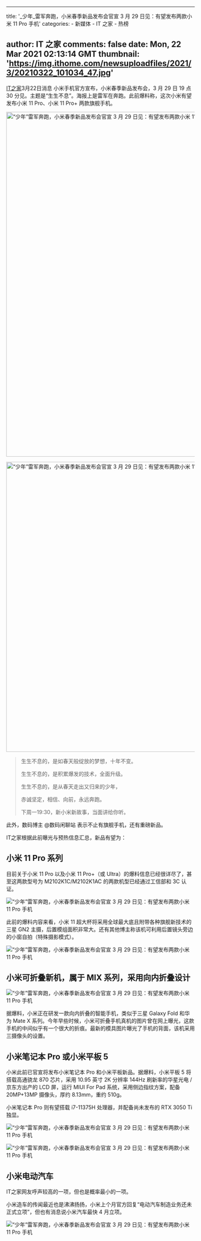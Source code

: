 
---
title: '_少年_雷军奔跑，小米春季新品发布会官宣 3 月 29 日见：有望发布两款小米 11 Pro 手机'
categories: 
    - 新媒体
    - IT 之家
    - 热榜

author: IT 之家
comments: false
date: Mon, 22 Mar 2021 02:13:14 GMT
thumbnail: 'https://img.ithome.com/newsuploadfiles/2021/3/20210322_101034_47.jpg'
---

<div>   
<p><a class="s_tag" href="https://www.ithome.com/" target="_blank">IT之家</a>3月22日消息 小米手机官方宣布，小米春季新品发布会，3 月 29 日 19 点 30 分见。主题是“生生不息”。海报上是雷军在奔跑。此前爆料称，这次小米有望发布小米 11 Pro、小米 11 Pro+ 两款旗舰手机。</p><p><img src="https://img.ithome.com/newsuploadfiles/2021/3/20210322_101034_47.jpg" w="690" h="920" title="“少年”雷军奔跑，小米春季新品发布会官宣 3 月 29 日见：有望发布两款小米 11 Pro 手机" width="690" height="920" referrerpolicy="no-referrer"></p><p><img src="https://img.ithome.com/newsuploadfiles/2021/3/20210322_101119_344.png" w="713" h="774" title="“少年”雷军奔跑，小米春季新品发布会官宣 3 月 29 日见：有望发布两款小米 11 Pro 手机" width="713" height="774" referrerpolicy="no-referrer"></p><blockquote><p>生生不息的，是如春天般绽放的梦想，十年不变。</p><p>生生不息的，是积累爆发的技术，全面升级。</p><p>生生不息的，是从春天走出又归来的少年，</p><p>赤诚坚定，相信、向前，永远奔跑。</p><p>下周一19:30，新小米新故事，当面讲给你听。</p></blockquote><p>此外，数码博主 @数码闲聊站 表示<span class="accentTextColor">不止有旗舰手机，还有重磅新品</span>。</p><p>IT之家根据此前曝光与预热信息汇总，新品有望为：</p><h2>小米 11 Pro 系列</h2><p>目前关于小米 11 Pro 以及小米 11 Pro+（或 Ultra）的爆料信息已经很详尽了，甚至这两款型号为 M2102K1C/M2102K1AC 的两款机型已经通过工信部和 3C 认证。</p><p><img src="https://img.ithome.com/newsuploadfiles/2021/2/20210212_093239_545.jpeg" title="“少年”雷军奔跑，小米春季新品发布会官宣 3 月 29 日见：有望发布两款小米 11 Pro 手机" referrerpolicy="no-referrer"></p><p>此前的爆料内容来看，<span class="accentTextColor">小米 11 超大杯将采用全球最大底且附带各种旗舰新技术的三星 GN2 主摄</span>，后置模组面积非常大。还有其他博主称该机可利用后置镜头旁边的<span class="accentTextColor">小窗自拍（特殊摄影模式）</span>。</p><p><img src="https://wx4.sinaimg.cn/large/0067dkY7ly4goo8fqy596g30c709e1l3.gif" class="lazy" title="“少年”雷军奔跑，小米春季新品发布会官宣 3 月 29 日见：有望发布两款小米 11 Pro 手机" referrerpolicy="no-referrer"></p><h2>小米可折叠新机，属于 MIX 系列，采用向内折叠设计</h2><p><img src="https://img.ithome.com/newsuploadfiles/2021/3/20210318135726_3595.jpg@base@tag=imgScale&w=1200&h=430&q=90" title="“少年”雷军奔跑，小米春季新品发布会官宣 3 月 29 日见：有望发布两款小米 11 Pro 手机" referrerpolicy="no-referrer"></p><p>据爆料，小米正在研发一款向内折叠的智能手机，类似于三星 Galaxy Fold 和华为 Mate X 系列。今年早些时候，小米可折叠手机真机的图片曾在网上曝光，这款手机的中间似乎有一个很大的折痕。最新的模具图片曝光了手机的背面，该机采用三摄像头的设置。</p><h2>小米笔记本 Pro 或小米平板 5</h2><p>小米此前已官宣将发布小米笔记本 Pro 和小米平板新品。据爆料，小米平板 5 将<span class="accentTextColor">搭载高通骁龙 870 芯片，采用 10.95 英寸 2K 分辨率 144Hz</span> 刷新率的华星光电 / 京东方出产的 LCD 屏，运行 MIUI For Pad 系统，采用侧边指纹方案，配备 20MP+13MP 摄像头，厚约 8.13mm，重约 510g。</p><p>小米笔记本 Pro 则有望<span class="accentTextColor">搭载 i7-11375H 处理器，并配备尚未发布的 RTX 3050 Ti 独显</span>。</p><p><img src="https://img.ithome.com/newsuploadfiles/2021/3/20210316_103718_343.jpg@base@tag=imgScale&w=1080&h=1093&q=90" title="“少年”雷军奔跑，小米春季新品发布会官宣 3 月 29 日见：有望发布两款小米 11 Pro 手机" referrerpolicy="no-referrer"></p><p><img src="https://img.ithome.com/newsuploadfiles/2021/3/20210314220654_1571.jpg" title="“少年”雷军奔跑，小米春季新品发布会官宣 3 月 29 日见：有望发布两款小米 11 Pro 手机" referrerpolicy="no-referrer"></p><h2>小米电动汽车</h2><p>IT之家网友呼声较高的一项，但也是概率最小的一项。</p><p>小米造车的传闻最近也是沸沸扬扬，小米上个月官方回复“<span class="accentTextColor">电动汽车制造业务还未正式立项</span>”，但也有消息说小米汽车最快 4 月立项。</p><p><img src="https://img.ithome.com/newsuploadfiles/2021/2/20210221_194921_765.png" title="“少年”雷军奔跑，小米春季新品发布会官宣 3 月 29 日见：有望发布两款小米 11 Pro 手机" referrerpolicy="no-referrer"></p>
          
</div>
            